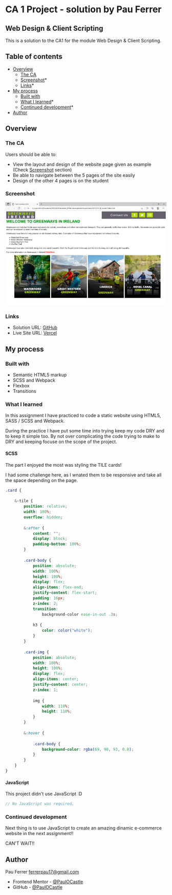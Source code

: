 # CA 1 Project - solution by Pau Ferrer
## Web Design & Client Scripting

This is a solution to the CA1 for the module Web Design & Client Scripting.

## Table of contents

- [Overview](#overview)
  - [The CA](#the-ca)
  - [Screenshot](#screenshot)*
  - [Links](#links)*
- [My process](#my-process)
  - [Built with](#built-with)
  - [What I learned](#what-i-learned)*
  - [Continued development](#continued-development)*
- [Author](#author)

## Overview

### The CA

Users should be able to:

- View the layout and design of the website page given as example (Check [Screenshot](#screenshot) section)
- Be able to navigate between the 5 pages of the site easily
- Design of the other 4 pages is on the student

### Screenshot

![./design/screenshot.png](./design/screenshot.png)

### Links

- Solution URL: [GitHub](https://github.com/PaulOCastle/ca_1_pau_ferrer)
- Live Site URL: [Vercel](https://ca-1-pau-ferrer.vercel.app/)

## My process

### Built with

- Semantic HTML5 markup
- SCSS and Webpack
- Flexbox
- Transitions

### What I learned

In this assignment I have practiced to code a static website using HTML5, SASS / SCSS and Webpack.

During the practice I have put some time into trying keep my code DRY and to keep it simple too. By not over complicating the code trying to make to DRY and keeping focuse on the scope of the project.

#### SCSS

The part I enjoyed the most was styling the TILE cards!

I had some challenge here, as I wnated them to be responsive and take all the space depending on the page.

```scss
.card {

    &-tile {
        position: relative;
        width: 100%;
        overflow: hidden;

        &:after {
            content: "";
            display: block;
            padding-bottom: 100%;
        }

        .card-body {
            position: absolute;
            width: 100%;
            height: 100%;
            display: flex;
            align-items: flex-end;
            justify-content: flex-start;
            padding: 16px;
            z-index: 2;
            transition: 
                background-color ease-in-out .3s;

            h3 {
                color: color("white");
            }
        }

        .card-img {
            position: absolute;
            width: 100%;
            height: 100%;
            display: flex;
            align-items: center;
            justify-content: center;
            z-index: 1;

            img {
                width: 110%;
                height: 110%;
            }
        }

        &:hover {

            .card-body {
                background-color: rgba(69, 98, 93, 0.8);
            }
        }
    }
}
```
#### JavaScript

This project didn't use JavaScript :D

```js
// No JavaScript was required.
```
### Continued development

Next thing is to use JavaScript to create an amazing dinamic e-commerce website in the next assignment!!

CAN'T WAIT!!

## Author

Pau Ferrer ferrerpau17@gmail.com

- Frontend Mentor - [@PaulOCastle](https://www.frontendmentor.io/profile/PaulOCastle)
- GitHub - [@PaulOCastle](https://www.github.com/PaulOCastle)